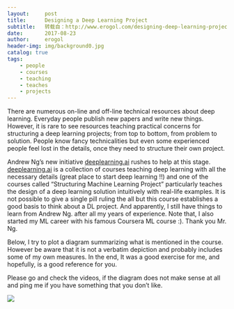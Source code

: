 ```yaml
---
layout:     post
title:      Designing a Deep Learning Project
subtitle:   转载自：http://www.erogol.com/designing-deep-learning-project/
date:       2017-08-23
author:     erogol
header-img: img/background0.jpg
catalog: true
tags:
    - people
    - courses
    - teaching
    - teaches
    - projects
---
```


There are numerous on-line and off-line technical resources about deep learning. Everyday people publish new papers and write new things. However, it is rare to see resources teaching practical concerns for structuring a deep learning projects; from top to bottom, from problem to solution. People know fancy technicalities but even some experienced people feel lost in the details, once they need to structure their own project.

Andrew Ng’s new initiative [deeplearning.ai](https://www.deeplearning.ai/) rushes to help at this stage. [deeplearning.ai](https://www.deeplearning.ai/) is a collection of courses teaching deep learning with all the necessary details (great place to start deep learning !!) and one of the courses called “Structuring Machine Learning Project” particularly teaches the design of a deep learning solution intuitively with real-life examples. It is not possible to give a single pill ruling the all but this course establishes a good basis to think about a DL project. And apparently, I still have things to learn from Andrew Ng. after all my years of experience. Note that, I also started my ML career with his famous Coursera ML course :). Thank you Mr. Ng.

Below, I try to plot a diagram summarizing what is mentioned in the course. However be aware that it is not a verbatim depiction and probably includes some of my own measures. In the end, It was a good exercise for me, and hopefully, is a good reference for you.

Please go and check the videos, if the diagram does not make sense at all and ping me if you have something that you don’t like.

[![](http://www.erogol.com/wp-content/uploads/2017/08/1-IsiFypDuJot1OHf4kxcqHA-720x1024.png)
](http://www.erogol.com/wp-content/uploads/2017/08/1-IsiFypDuJot1OHf4kxcqHA.png)
